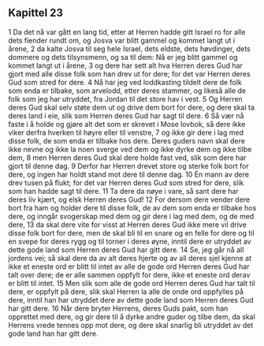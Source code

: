 ## Kapittel 23

1 Da det nå var gått en lang tid, etter at Herren hadde gitt Israel ro for alle dets fiender rundt om, og Josva var blitt gammel og kommet langt ut i årene,
2 da kalte Josva til seg hele Israel, dets eldste, dets høvdinger, dets dommere og dets tilsynsmenn, og sa til dem: Nå er jeg blitt gammel og kommet langt ut i årene,
3 og dere har sett alt hva Herren deres Gud har gjort med alle disse folk som han drev ut for dere; for det var Herren deres Gud som stred for dere.
4 Nå har jeg ved loddkasting tildelt dere de folk som enda er tilbake, som arvelodd, etter deres stammer, og likeså alle de folk som jeg har utryddet, fra Jordan til det store hav i vest.
5 Og Herren deres Gud skal selv støte dem ut og drive dem bort for dere, og dere skal ta deres land i eie, slik som Herren deres Gud har sagt til dere.
6 Så vær nå faste i å holde og gjøre alt det som er skrevet i Mose lovbok, så dere ikke viker derfra hverken til høyre eller til venstre,
7 og ikke gir dere i lag med disse folk, de som enda er tilbake hos dere. Deres guders navn skal dere ikke nevne og ikke la noen sverge ved dem og ikke dyrke dem og ikke tilbe dem,
8 men Herren deres Gud skal dere holde fast ved, slik som dere har gjort til denne dag.
9 Derfor har Herren drevet store og sterke folk bort for dere, og ingen har holdt stand mot dere til denne dag.
10 Én mann av dere drev tusen på flukt; for det var Herren deres Gud som stred for dere, slik som han hadde sagt til dere.
11 Ta dere da nøye i vare, så sant dere har deres liv kjært, og elsk Herren deres Gud!
12 For dersom dere vender dere bort fra ham og holder dere til disse folk, de av dem som enda er tilbake hos dere, og inngår svogerskap med dem og gir dere i lag med dem, og de med dere,
13 da skal dere vite for visst at Herren deres Gud ikke mere vil drive disse folk bort for dere, men de skal bli til en snare og en felle for dere og til en svepe for deres rygg og til torner i deres øyne, inntil dere er utryddet av dette gode land som Herren deres Gud har gitt dere.
14 Se, jeg går nå all jordens vei; så skal dere da av alt deres hjerte og av all deres sjel kjenne at ikke et eneste ord er blitt til intet av alle de gode ord Herren deres Gud har talt over dere; de er alle sammen oppfylt for dere, ikke et eneste ord derav er blitt til intet.
15 Men slik som alle de gode ord Herren deres Gud har talt til dere, er oppfylt på dere, slik skal Herren la alle de onde ord oppfylles på dere, inntil han har utryddet dere av dette gode land som Herren deres Gud har gitt dere.
16 Når dere bryter Herrens, deres Guds pakt, som han opprettet med dere, og gir dere til å dyrke andre guder og tilbe dem, da skal Herrens vrede tennes opp mot dere, og dere skal snarlig bli utryddet av det gode land han har gitt dere.
